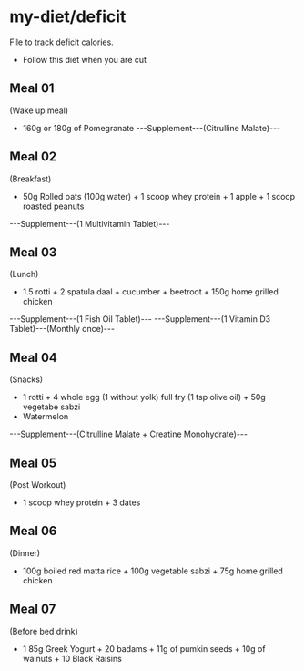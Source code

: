 # my-diet/deficit
File to track deficit calories. 
- Follow this diet when you are cut

Meal 01
--------
(Wake up meal)
- 160g or 180g of Pomegranate
---Supplement---(Citrulline Malate)---

Meal 02
--------
(Breakfast)
- 50g Rolled oats (100g water) + 1 scoop whey protein + 1 apple + 1 scoop roasted peanuts

---Supplement---(1 Multivitamin Tablet)---

Meal 03
--------
(Lunch)
- 1.5 rotti + 2 spatula daal + cucumber + beetroot + 150g home grilled chicken

---Supplement---(1 Fish Oil Tablet)---
---Supplement---(1 Vitamin D3 Tablet)---(Monthly once)---

Meal 04
--------
(Snacks)
- 1 rotti + 4 whole egg (1 without yolk) full fry (1 tsp olive oil) + 50g vegetabe sabzi
- Watermelon

---Supplement---(Citrulline Malate + Creatine Monohydrate)---

Meal 05
--------
(Post Workout)
- 1 scoop whey protein + 3 dates

Meal 06
--------
(Dinner)
- 100g boiled red matta rice + 100g vegetable sabzi + 75g home grilled chicken

Meal 07
--------
(Before bed drink)
- 1 85g Greek Yogurt + 20 badams + 11g of pumkin seeds + 10g of walnuts + 10 Black Raisins
